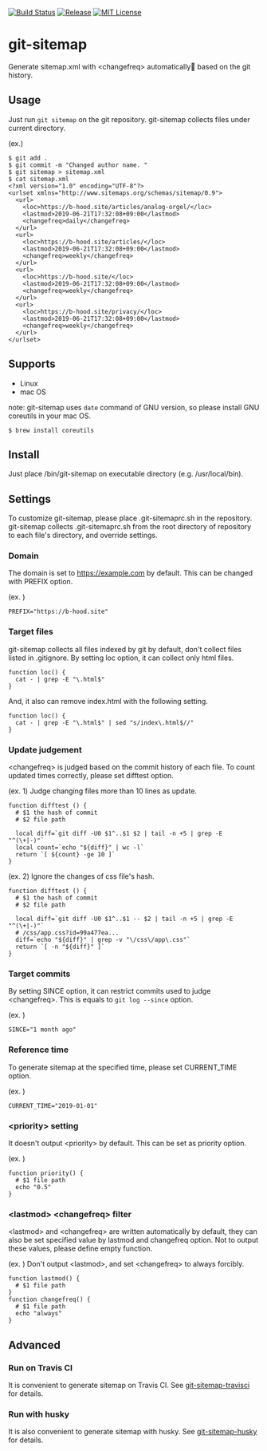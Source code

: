 [![Build Status](https://travis-ci.org/blue-hood/git-sitemap.svg?branch=master)](https://travis-ci.org/blue-hood/git-sitemap)
[![Release](https://img.shields.io/github/release/blue-hood/git-sitemap.svg)](https://github.com/blue-hood/git-sitemap/releases/latest)
[![MIT License](http://img.shields.io/badge/license-MIT-blue.svg?style=flat)](LICENSE)

# git-sitemap

Generate sitemap.xml with &lt;changefreq&gt; automatically🐥 based on the git history.

## Usage

Just run `git sitemap` on the git repository.
git-sitemap collects files under current directory.

(ex.)

```
$ git add .
$ git commit -m "Changed author name. "
$ git sitemap > sitemap.xml
$ cat sitemap.xml
<?xml version="1.0" encoding="UTF-8"?>
<urlset xmlns="http://www.sitemaps.org/schemas/sitemap/0.9">
  <url>
    <loc>https://b-hood.site/articles/analog-orgel/</loc>
    <lastmod>2019-06-21T17:32:08+09:00</lastmod>
    <changefreq>daily</changefreq>
  </url>
  <url>
    <loc>https://b-hood.site/articles/</loc>
    <lastmod>2019-06-21T17:32:08+09:00</lastmod>
    <changefreq>weekly</changefreq>
  </url>
  <url>
    <loc>https://b-hood.site/</loc>
    <lastmod>2019-06-21T17:32:08+09:00</lastmod>
    <changefreq>weekly</changefreq>
  </url>
  <url>
    <loc>https://b-hood.site/privacy/</loc>
    <lastmod>2019-06-21T17:32:08+09:00</lastmod>
    <changefreq>weekly</changefreq>
  </url>
</urlset>
```

## Supports

- Linux
- mac OS

note: git-sitemap uses `date` command of GNU version, so please install GNU coreutils in your mac OS.

```
$ brew install coreutils
```

## Install

Just place /bin/git-sitemap on executable directory (e.g. /usr/local/bin).

## Settings

To customize git-sitemap, please place .git-sitemaprc.sh in the repository.
git-sitemap collects .git-sitemaprc.sh from the root directory of repository to each file's directory, and override settings.

### Domain

The domain is set to https://example.com by default.
This can be changed with PREFIX option.

(ex. )

```
PREFIX="https://b-hood.site"
```

### Target files

git-sitemap collects all files indexed by git by default, don't collect files listed in .gitignore.
By setting loc option, it can collect only html files.

```
function loc() {
  cat - | grep -E "\.html$"
}
```

And, it also can remove index.html with the following setting.

```
function loc() {
  cat - | grep -E "\.html$" | sed "s/index\.html$//"
}
```

### Update judgement

&lt;changefreq&gt; is judged based on the commit history of each file.
To count updated times correctly, please set difftest option.

(ex. 1) Judge changing files more than 10 lines as update.

```
function difftest () {
  # $1 the hash of commit
  # $2 file path

  local diff=`git diff -U0 $1^..$1 $2 | tail -n +5 | grep -E "^(\+|-)"`
  local count=`echo "${diff}" | wc -l`
  return `[ ${count} -ge 10 ]`
}
```

(ex. 2) Ignore the changes of css file's hash.

```
function difftest () {
  # $1 the hash of commit
  # $2 file path

  local diff=`git diff -U0 $1^..$1 -- $2 | tail -n +5 | grep -E "^(\+|-)"`
  # /css/app.css?id=99a477ea...
  diff=`echo "${diff}" | grep -v "\/css\/app\.css"`
  return `[ -n "${diff}" ]`
}
```

### Target commits

By setting SINCE option, it can restrict commits used to judge &lt;changefreq&gt;.
This is equals to `git log --since` option.

(ex. )

```
SINCE="1 month ago"
```

### Reference time

To generate sitemap at the specified time, please set CURRENT_TIME option.

(ex. )

```
CURRENT_TIME="2019-01-01"
```

### &lt;priority&gt; setting

It doesn't output &lt;priority&gt; by default.
This can be set as priority option.

(ex. )

```
function priority() {
  # $1 file path
  echo "0.5"
}
```

### &lt;lastmod&gt; &lt;changefreq&gt; filter

&lt;lastmod&gt; and &lt;changefreq&gt; are written automatically by default,
they can also be set specified value by lastmod and changefreq option.
Not to output these values, please define empty function.

(ex. ) Don't output &lt;lastmod&gt;, and set &lt;changefreq&gt; to always forcibly.

```
function lastmod() {
  # $1 file path
}
function changefreq() {
  # $1 file path
  echo "always"
}
```

## Advanced

### Run on Travis CI

It is convenient to generate sitemap on Travis CI.
See [git-sitemap-travisci](https://github.com/Hato6502/git-sitemap-travisci) for details.

### Run with husky

It is also convenient to generate sitemap with husky.
See [git-sitemap-husky](https://github.com/Hato6502/git-sitemap-husky) for details.
